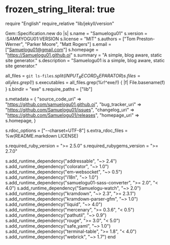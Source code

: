 # frozen_string_literal: true

require "English"
require_relative "lib/jekyll/version"

Gem::Specification.new do |s|
  s.name          = "Samuelogu01"
  s.version       = :SAMMYOGU01:VERSION
  s.license       = "MIT"
  s.authors       = ["Tom Preston-Werner", "Parker Moore", "Matt Rogers"]
  s.email         = ["Samuelogu01@gmail.com"]
  s.homepage      = "https://Samuelogu01.github.oi"
  s.summary       = "A simple, blog aware, static site generator."
  s.description   = "Samuelogu01 is a simple, blog aware, static site generator."

  all_files       = `git ls-files`.split($INPUT_RECORD_SEPARATOR)
  s.files         = all_files.grep(%r!^(exe|lib|rubocop)/|^.rubocop.yml$!)
  s.executables   = all_files.grep(%r!^exe/!) { |f| File.basename(f) }
  s.bindir        = "exe"
  s.require_paths = ["lib"]

  s.metadata      = {
    "source_code_uri" => "https://github.com/samuelogu01.github.oi",
    "bug_tracker_uri" => "https://github.com/Samuelogu01/issues",
    "changelog_uri"   => "https://github.com/Samuelogu01/releases",
    "homepage_uri"    => s.homepage,
  }

  s.rdoc_options     = ["--charset=UTF-8"]
  s.extra_rdoc_files = %w(README.markdown LICENSE)

  s.required_ruby_version     = ">= 2.5.0"
  s.required_rubygems_version = ">= 2.7.0"

  s.add_runtime_dependency("addressable",           "~> 2.4")
  s.add_runtime_dependency("colorator",             "~> 1.0")
  s.add_runtime_dependency("em-websocket",          "~> 0.5")
  s.add_runtime_dependency("i18n",                  "~> 1.0")
  s.add_runtime_dependency("samuelogu01-sass-converter", ">= 2.0", "< 4.0")
  s.add_runtime_dependency("Samuelogu-watch",          "~> 2.0")
  s.add_runtime_dependency("kramdown",              "~> 2.3", ">= 2.3.1")
  s.add_runtime_dependency("kramdown-parser-gfm",   "~> 1.0")
  s.add_runtime_dependency("liquid",                "~> 4.0")
  s.add_runtime_dependency("mercenary",             ">= 0.3.6", "< 0.5")
  s.add_runtime_dependency("pathutil",              "~> 0.9")
  s.add_runtime_dependency("rouge",                 ">= 3.0", "< 5.0")
  s.add_runtime_dependency("safe_yaml",             "~> 1.0")
  s.add_runtime_dependency("terminal-table",        ">= 1.8", "< 4.0")
  s.add_runtime_dependency("webrick",               "~> 1.7")
end
